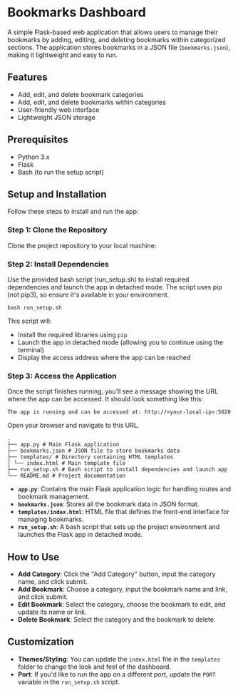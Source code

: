# Bookmarks Dashboard

A simple Flask-based web application that allows users to manage their bookmarks by adding, editing, and deleting bookmarks within categorized sections. The application stores bookmarks in a JSON file (`bookmarks.json`), making it lightweight and easy to run.

## Features

- Add, edit, and delete bookmark categories
- Add, edit, and delete bookmarks within categories
- User-friendly web interface
- Lightweight JSON storage

## Prerequisites

- Python 3.x
- Flask
- Bash (to run the setup script)

## Setup and Installation

Follow these steps to install and run the app:

### Step 1: Clone the Repository

Clone the project repository to your local machine:

### Step 2: Install Dependencies

Use the provided bash script (run_setup.sh) to install required dependencies and launch the app in detached mode. The script uses pip (not pip3), so ensure it's available in your environment.

```
bash run_setup.sh

```
This script will:

- Install the required libraries using `pip`
- Launch the app in detached mode (allowing you to continue using the terminal)
- Display the access address where the app can be reached

### Step 3: Access the Application

Once the script finishes running, you’ll see a message showing the URL where the app can be accessed. It should look something like this:

```
The app is running and can be accessed at: http://<your-local-ip>:5020

```

Open your browser and navigate to this URL.

```
.  
├── app.py # Main Flask application  
├── bookmarks.json # JSON file to store bookmarks data  
├── templates/ # Directory containing HTML templates  
│ └── index.html # Main template file  
├── run_setup.sh # Bash script to install dependencies and launch app  
└── README.md # Project documentation
```


- **`app.py`**: Contains the main Flask application logic for handling routes and bookmark management.
- **`bookmarks.json`**: Stores all the bookmark data in JSON format.
- **`templates/index.html`**: HTML file that defines the front-end interface for managing bookmarks.
- **`run_setup.sh`**: A bash script that sets up the project environment and launches the Flask app in detached mode.

## How to Use

- **Add Category**: Click the "Add Category" button, input the category name, and click submit.
- **Add Bookmark**: Choose a category, input the bookmark name and link, and click submit.
- **Edit Bookmark**: Select the category, choose the bookmark to edit, and update its name or link.
- **Delete Bookmark**: Select the category and the bookmark to delete.

## Customization

- **Themes/Styling**: You can update the `index.html` file in the `templates` folder to change the look and feel of the dashboard.
- **Port**: If you'd like to run the app on a different port, update the `PORT` variable in the `run_setup.sh` script.
